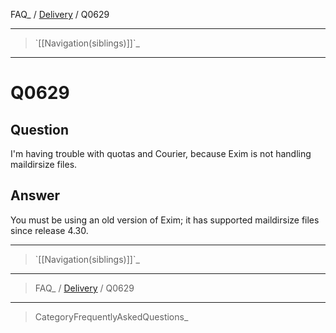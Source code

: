 FAQ\_ / [Delivery](FAQ/Delivery) / Q0629

* * * * *

> \`[[Navigation(siblings)]]\`\_

* * * * *

Q0629
=====

Question
--------

I'm having trouble with quotas and Courier, because Exim is not handling
maildirsize files.

Answer
------

You must be using an old version of Exim; it has supported maildirsize
files since release 4.30.

* * * * *

> \`[[Navigation(siblings)]]\`\_

* * * * *

> FAQ\_ / [Delivery](FAQ/Delivery) / Q0629

* * * * *

> CategoryFrequentlyAskedQuestions\_
